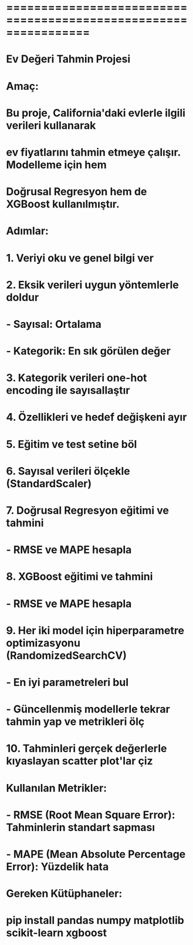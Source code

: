 # ================================================================
# Ev Değeri Tahmin Projesi
#
# Amaç:
# Bu proje, California'daki evlerle ilgili verileri kullanarak
# ev fiyatlarını tahmin etmeye çalışır. Modelleme için hem
# Doğrusal Regresyon hem de XGBoost kullanılmıştır.
#
# Adımlar:
# 1. Veriyi oku ve genel bilgi ver
# 2. Eksik verileri uygun yöntemlerle doldur
#    - Sayısal: Ortalama
#    - Kategorik: En sık görülen değer
# 3. Kategorik verileri one-hot encoding ile sayısallaştır
# 4. Özellikleri ve hedef değişkeni ayır
# 5. Eğitim ve test setine böl
# 6. Sayısal verileri ölçekle (StandardScaler)
# 7. Doğrusal Regresyon eğitimi ve tahmini
#    - RMSE ve MAPE hesapla
# 8. XGBoost eğitimi ve tahmini
#    - RMSE ve MAPE hesapla
# 9. Her iki model için hiperparametre optimizasyonu (RandomizedSearchCV)
#    - En iyi parametreleri bul
#    - Güncellenmiş modellerle tekrar tahmin yap ve metrikleri ölç
# 10. Tahminleri gerçek değerlerle kıyaslayan scatter plot'lar çiz
#
# Kullanılan Metrikler:
# - RMSE (Root Mean Square Error): Tahminlerin standart sapması
# - MAPE (Mean Absolute Percentage Error): Yüzdelik hata
#
# Gereken Kütüphaneler:
# pip install pandas numpy matplotlib scikit-learn xgboost
